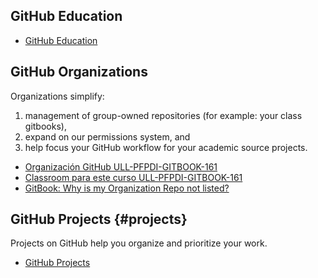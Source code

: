 ## GitHub Education
* [GitHub Education](https://education.github.community/)

## GitHub Organizations

Organizations simplify:

1. management of group-owned repositories (for example: your class gitbooks), 
2. expand on our permissions system, and 
3. help focus your GitHub workflow for your academic source projects.


* [Organización GitHub ULL-PFPDI-GITBOOK-161](https://github.com/orgs/ULL-PFPDI-GITBOOK-1617)
* [Classroom para este curso ULL-PFPDI-GITBOOK-161](https://classroom.github.com/classrooms/24248551-ull-pfpdi-gitbook-1617)
* [GitBook: Why is my Organization Repo not listed?](https://github.com/GitbookIO/help.gitbook.com/blob/master/github/why-is-my-repo-not-listed.md) 

## GitHub Projects {#projects}

Projects on GitHub help you organize and prioritize your work. 

* [GitHub Projects](githubprojects.md)
